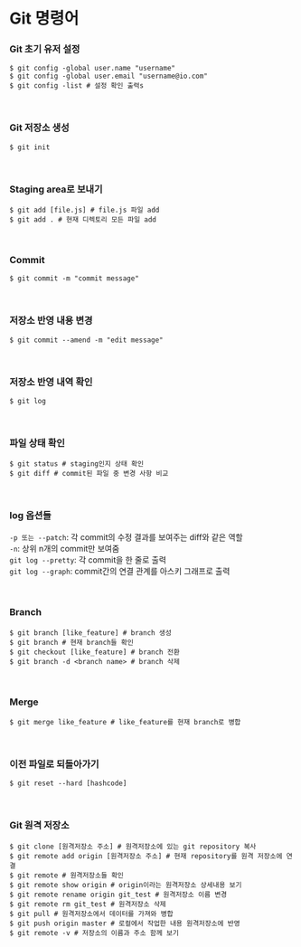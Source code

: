 # Git 명령어

### Git 초기 유저 설정

```console
$ git config -global user.name "username"
$ git config -global user.email "username@io.com"
$ git config -list # 설정 확인 출력s
```

<br>

### Git 저장소 생성

```console
$ git init
```

<br>

### Staging area로 보내기

```console
$ git add [file.js] # file.js 파일 add
$ git add . # 현재 디렉토리 모든 파일 add
```

<br>

### Commit

```console
$ git commit -m "commit message"
```

<br>

### 저장소 반영 내용 변경

```console
$ git commit --amend -m "edit message"
```

<br>

### 저장소 반영 내역 확인

```console
$ git log
```

<br>

### 파일 상태 확인

```console
$ git status # staging인지 상태 확인
$ git diff # commit된 파일 중 변경 사항 비교
```

<br>

### log 옵션들

`-p 또는 --patch`: 각 commit의 수정 결과를 보여주는 diff와 같은 역할<br>
`-n`: 상위 n개의 commit만 보여줌<br>
`git log --pretty`: 각 commit을 한 줄로 출력<br>
`git log --graph`: commit간의 연결 관계를 아스키 그래프로 출력

<br>

### Branch

```console
$ git branch [like_feature] # branch 생성
$ git branch # 현재 branch들 확인
$ git checkout [like_feature] # branch 전환
$ git branch -d <branch name> # branch 삭제
```

<br>

### Merge

```console
$ git merge like_feature # like_feature를 현재 branch로 병합
```

<br>

### 이전 파일로 되돌아가기

```console
$ git reset --hard [hashcode]
```

<br>

### Git 원격 저장소

```console
$ git clone [원격저장소 주소] # 원격저장소에 있는 git repository 복사
$ git remote add origin [원격저장소 주소] # 현재 repository를 원격 저장소에 연결
$ git remote # 원격저장소들 확인
$ git remote show origin # origin이라는 원격저장소 상세내용 보기
$ git remote rename origin git_test # 원격저장소 이름 변경
$ git remote rm git_test # 원격저장소 삭제
$ git pull # 원격저장소에서 데이터를 가져와 병합
$ git push origin master # 로컬에서 작업한 내용 원격저장소에 반영
$ git remote -v # 저장소의 이름과 주소 함께 보기
```
